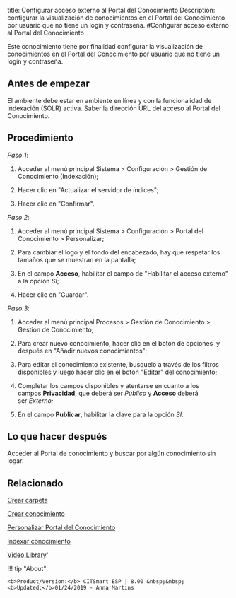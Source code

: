 title: Configurar acceso externo al Portal del Conocimiento
Description: configurar la visualización de conocimientos en el Portal del Conocimiento por usuario que no tiene un login y contraseña.
#Configurar acceso externo al Portal del Conocimiento

Este conocimiento tiene por finalidad configurar la visualización de
conocimientos en el Portal del Conocimiento por usuario que no tiene un login y
contraseña.

Antes de empezar
--------------------

El ambiente debe estar en ambiente en línea y con la funcionalidad de indexación
(SOLR) activa. Saber la dirección URL del acceso al Portal del Conocimiento.

Procedimiento
-----------------

*Paso 1*:

1.  Acceder al menú principal Sistema \> Configuración \> Gestión de
    Conocimiento (Indexación);

2.  Hacer clic en "Actualizar el servidor de índices";

3.  Hacer clic en "Confirmar".

*Paso 2*:

1.  Acceder al menú principal Sistema \> Configuración \> Portal del
    Conocimiento \> Personalizar;

2.  Para cambiar el logo y el fondo del encabezado, hay que respetar los tamaños
    que se muestran en la pantalla;

3.  En el campo **Acceso**, habilitar el campo de "Habilitar el acceso externo"
    a la opción *SÍ*;

4.  Hacer clic en "Guardar".

*Paso 3*:

1.  Acceder al menú principal Procesos \> Gestión de Conocimiento \> Gestión de
    Conocimiento;

2.  Para crear nuevo conocimiento, hacer clic en el botón de opciones  y después
    en "Añadir nuevos conocimientos";

3.  Para editar el conocimiento existente, busquelo a través de los filtros
    disponibles y luego hacer clic en el botón "Editar" del conocimiento;

4.  Completar los campos disponibles y atentarse en cuanto a los
    campos **Privacidad**, que deberá ser *Público* y **Acceso** deberá
    ser *Externo;*

5.  En el campo **Publicar**, habilitar la clave para la opción *SÍ*.

Lo que hacer después
------------------------

Acceder al Portal de conocimiento y buscar por algún conocimiento sin logar.

Relacionado
----------

[Crear carpeta](/es-es/citsmart-esp-8/processes/knowledge/configuration/create-folder.html)

[Crear conocimiento](/es-es/citsmart-esp-8/processes/knowledge/use/create-knowledge.html)

[Personalizar Portal del Conocimiento](/es-es/citsmart-esp-8/platform-administration/environment-configuration/knowledge-portal-customize-knowledge-portal.html)

[Indexar conocimiento](/es-es/citsmart-esp-8/processes/knowledge/configuration/index-knowledge.html)


<i class='fa fa-youtube-play  fa-2x' style='color:#97ce17;vertical-align: middle;'> </i> [Video Library](https://www.youtube.com/playlist?list=PLB5qK2uzf2ROzG1nEl9sfg_Y3Hy6spefP)'

!!! tip "About"

    <b>Product/Version:</b> CITSmart ESP | 8.00 &nbsp;&nbsp;
    <b>Updated:</b>01/24/2019 - Anna Martins
